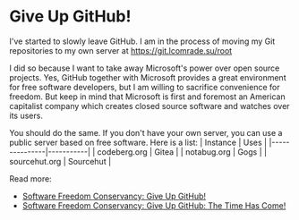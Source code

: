 # Give Up GitHub!
I've started to slowly leave GitHub.
I am in the process of moving my Git repositories to my own server at https://git.lcomrade.su/root

I did so because I want to take away Microsoft's power over open source projects.
Yes, GitHub together with Microsoft provides a great environment for free software developers, but I am willing to sacrifice convenience for freedom.
But keep in mind that Microsoft is first and foremost an American capitalist company which creates closed source software and watches over its users.

You should do the same.
If you don't have your own server, you can use a public server based on free software. Here is a list:
| Instance      | Uses      |
|---------------|-----------|
| codeberg.org  | Gitea     |
| notabug.org   | Gogs      |
| sourcehut.org | Sourcehut |

Read more:
- [Software Freedom Conservancy: Give Up GitHub!](https://sfconservancy.org/GiveUpGitHub/)
- [Software Freedom Conservancy: Give Up GitHub: The Time Has Come!](https://sfconservancy.org/blog/2022/jun/30/give-up-github-launch/)
